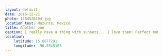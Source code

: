 ```yaml
---
layout: default
date: 2016-12-21
photo: 1484528494.jpg
location_text: Mazunte, Mexico
title: Another one
caption: I really have a thing with sunsets... I love them! Perfect moment of the day.
location:
    latitude: 15.6677291
    longitude: -96.5545185
---
```

